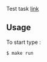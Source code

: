 Test task [link](https://gist.github.com/TwiceII/2c67567003a2b375589c4bf67d874db0)

## Usage
To start type :
```
$ make run
```
